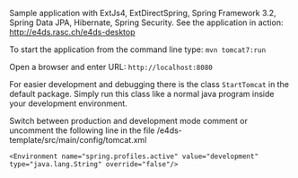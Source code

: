 Sample application with ExtJs4, ExtDirectSpring, Spring Framework 3.2, Spring Data JPA, Hibernate, Spring Security.
See the application in action: http://e4ds.rasc.ch/e4ds-desktop

To start the application from the command line type: `mvn tomcat7:run`

Open a browser and enter URL: `http://localhost:8080`


For easier development and debugging there is the class `StartTomcat` in the default package. Simply run this class like a normal java program inside
your development environment. 


Switch between production and development mode comment or uncomment the following line in the file /e4ds-template/src/main/config/tomcat.xml 
```
<Environment name="spring.profiles.active" value="development" type="java.lang.String" override="false"/>
```
